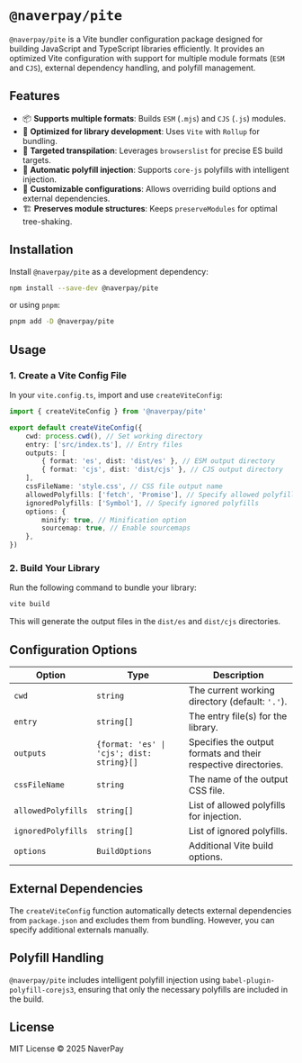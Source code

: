 # `@naverpay/pite`

`@naverpay/pite` is a Vite bundler configuration package designed for building JavaScript and TypeScript libraries efficiently. It provides an optimized Vite configuration with support for multiple module formats (`ESM` and `CJS`), external dependency handling, and polyfill management.

## Features

- 📦 **Supports multiple formats**: Builds `ESM` (`.mjs`) and `CJS` (`.js`) modules.
- 🚀 **Optimized for library development**: Uses `Vite` with `Rollup` for bundling.
- 🎯 **Targeted transpilation**: Leverages `browserslist` for precise ES build targets.
- 🔄 **Automatic polyfill injection**: Supports `core-js` polyfills with intelligent injection.
- 🔧 **Customizable configurations**: Allows overriding build options and external dependencies.
- 🏗 **Preserves module structures**: Keeps `preserveModules` for optimal tree-shaking.

## Installation

Install `@naverpay/pite` as a development dependency:

```sh
npm install --save-dev @naverpay/pite
```

or using `pnpm`:

```sh
pnpm add -D @naverpay/pite
```

## Usage

### 1. Create a Vite Config File

In your `vite.config.ts`, import and use `createViteConfig`:

```ts
import { createViteConfig } from '@naverpay/pite'

export default createViteConfig({
    cwd: process.cwd(), // Set working directory
    entry: ['src/index.ts'], // Entry files
    outputs: [
        { format: 'es', dist: 'dist/es' }, // ESM output directory
        { format: 'cjs', dist: 'dist/cjs' }, // CJS output directory
    ],
    cssFileName: 'style.css', // CSS file output name
    allowedPolyfills: ['fetch', 'Promise'], // Specify allowed polyfills
    ignoredPolyfills: ['Symbol'], // Specify ignored polyfills
    options: {
        minify: true, // Minification option
        sourcemap: true, // Enable sourcemaps
    },
})
```

### 2. Build Your Library

Run the following command to bundle your library:

```sh
vite build
```

This will generate the output files in the `dist/es` and `dist/cjs` directories.

## Configuration Options

| Option               | Type                                       | Description |
|----------------------|------------------------------------------|-------------|
| `cwd`               | `string`                                  | The current working directory (default: `'.'`). |
| `entry`             | `string[]`                                | The entry file(s) for the library. |
| `outputs`           | `{format: 'es' \| 'cjs'; dist: string}[]` | Specifies the output formats and their respective directories. |
| `cssFileName`       | `string`                                  | The name of the output CSS file. |
| `allowedPolyfills`  | `string[]`                                | List of allowed polyfills for injection. |
| `ignoredPolyfills`  | `string[]`                                | List of ignored polyfills. |
| `options`           | `BuildOptions`                            | Additional Vite build options. |

## External Dependencies

The `createViteConfig` function automatically detects external dependencies from `package.json` and excludes them from bundling. However, you can specify additional externals manually.

## Polyfill Handling

`@naverpay/pite` includes intelligent polyfill injection using `babel-plugin-polyfill-corejs3`, ensuring that only the necessary polyfills are included in the build.

## License

MIT License © 2025 NaverPay
